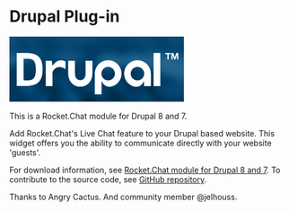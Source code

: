 # Drupal Plug-in

[![](https://raw.githubusercontent.com/Sing-Li/bbug/master/images/drupal.png)](https://www.drupal.org)

This is a Rocket.Chat module for Drupal 8 and 7.

Add Rocket.Chat's Live Chat feature to your Drupal based website. This widget offers you the ability to communicate directly with your website 'guests'.

For download information, see [Rocket.Chat module for Drupal 8 and 7](https://www.drupal.org/project/rocket\_chat). To contribute to the source code, see [GitHub repository](https://github.com/jelhouss/rocket\_chat).

Thanks to Angry Cactus. And community member @jelhouss.
